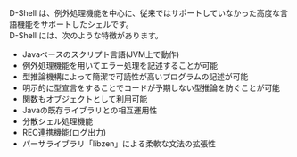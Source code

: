D-Shell は、例外処理機能を中心に、従来ではサポートしていなかった高度な言語機能をサポートしたシェルです。  
D-Shell には、次のような特徴があります。  

* Javaベースのスクリプト言語(JVM上で動作)  
* 例外処理機能を用いてエラー処理を記述することが可能  
* 型推論機構によって簡潔で可読性が高いプログラムの記述が可能  
* 明示的に型宣言をすることでコードが予期しない型推論を防ぐことが可能  
* 関数もオブジェクトとして利用可能  
* Javaの既存ライブラリとの相互運用性  
* 分散シェル処理機能  
* REC連携機能(ログ出力)  
* パーサライブラリ「libzen」による柔軟な文法の拡張性  
